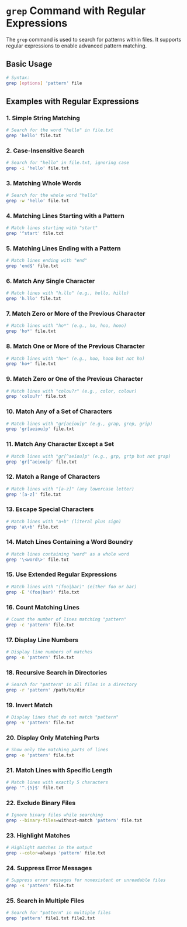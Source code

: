 # `grep` Command with Regular Expressions

The `grep` command is used to search for patterns within files. It supports regular expressions to enable advanced pattern matching.

## Basic Usage
```bash
# Syntax:
grep [options] 'pattern' file
```

## Examples with Regular Expressions

### 1. Simple String Matching
```bash
# Search for the word "hello" in file.txt
grep 'hello' file.txt
```

### 2. Case-Insensitive Search
```bash
# Search for "hello" in file.txt, ignoring case
grep -i 'hello' file.txt
```

### 3. Matching Whole Words
```bash
# Search for the whole word "hello"
grep -w 'hello' file.txt
```

### 4. Matching Lines Starting with a Pattern
```bash
# Match lines starting with "start"
grep '^start' file.txt
```

### 5. Matching Lines Ending with a Pattern
```bash
# Match lines ending with "end"
grep 'end$' file.txt
```

### 6. Match Any Single Character
```bash
# Match lines with "h.llo" (e.g., hello, hillo)
grep 'h.llo' file.txt
```

### 7. Match Zero or More of the Previous Character
```bash
# Match lines with "ho*" (e.g., ho, hoo, hooo)
grep 'ho*' file.txt
```

### 8. Match One or More of the Previous Character
```bash
# Match lines with "ho+" (e.g., hoo, hooo but not ho)
grep 'ho+' file.txt
```

### 9. Match Zero or One of the Previous Character
```bash
# Match lines with "colou?r" (e.g., color, colour)
grep 'colou?r' file.txt
```

### 10. Match Any of a Set of Characters
```bash
# Match lines with "gr[aeiou]p" (e.g., grap, grep, grip)
grep 'gr[aeiou]p' file.txt
```

### 11. Match Any Character Except a Set
```bash
# Match lines with "gr[^aeiou]p" (e.g., grp, grtp but not grap)
grep 'gr[^aeiou]p' file.txt
```

### 12. Match a Range of Characters
```bash
# Match lines with "[a-z]" (any lowercase letter)
grep '[a-z]' file.txt
```

### 13. Escape Special Characters
```bash
# Match lines with "a+b" (literal plus sign)
grep 'a\+b' file.txt
```

### 14. Match Lines Containing a Word Boundry
```bash
# Match lines containing "word" as a whole word
grep '\<word\>' file.txt
```

### 15. Use Extended Regular Expressions
```bash
# Match lines with "(foo|bar)" (either foo or bar)
grep -E '(foo|bar)' file.txt
```

### 16. Count Matching Lines
```bash
# Count the number of lines matching "pattern"
grep -c 'pattern' file.txt
```

### 17. Display Line Numbers
```bash
# Display line numbers of matches
grep -n 'pattern' file.txt
```

### 18. Recursive Search in Directories
```bash
# Search for "pattern" in all files in a directory
grep -r 'pattern' /path/to/dir
```

### 19. Invert Match
```bash
# Display lines that do not match "pattern"
grep -v 'pattern' file.txt
```

### 20. Display Only Matching Parts
```bash
# Show only the matching parts of lines
grep -o 'pattern' file.txt
```

### 21. Match Lines with Specific Length
```bash
# Match lines with exactly 5 characters
grep '^.{5}$' file.txt
```

### 22. Exclude Binary Files
```bash
# Ignore binary files while searching
grep --binary-files=without-match 'pattern' file.txt
```

### 23. Highlight Matches
```bash
# Highlight matches in the output
grep --color=always 'pattern' file.txt
```

### 24. Suppress Error Messages
```bash
# Suppress error messages for nonexistent or unreadable files
grep -s 'pattern' file.txt
```

### 25. Search in Multiple Files
```bash
# Search for "pattern" in multiple files
grep 'pattern' file1.txt file2.txt
